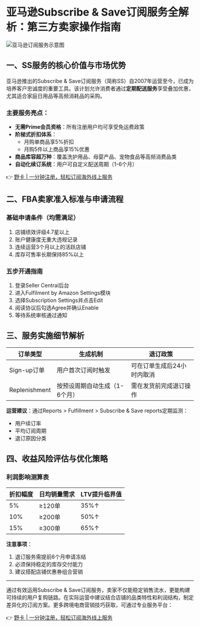 # 亚马逊Subscribe & Save订阅服务全解析：第三方卖家操作指南

![亚马逊订阅服务示意图](https://via.placeholder.com/800x400)

## 一、SS服务的核心价值与市场优势
亚马逊推出的Subscribe & Save订阅服务（简称SS）自2007年运营至今，已成为培养客户忠诚度的重要工具。该计划允许消费者通过**定期配送服务**享受叠加优惠，尤其适合家庭日用品等高频消耗品的采购。

### 主要服务亮点：
- **无需Prime会员资格**：所有注册用户均可享受免运费政策
- **阶梯式折扣体系**：
  - 月购单商品享5%折扣
  - 月购5件以上商品享15%优惠
- **商品库容超万种**：覆盖洗护用品、母婴产品、宠物食品等高频消费品类
- **自动化续订系统**：用户可自定义配送周期（1-6个月）

👉 [野卡 | 一分钟注册，轻松订阅海外线上服务](https://bbtdd.com/yeka)

## 二、FBA卖家准入标准与申请流程
### 基础申请条件（均需满足）
1. 店铺绩效评级4.7星以上
2. 账户健康度无重大违规记录
3. 连续运营3个月以上的活跃店铺
4. 库存可售率长期保持85%以上

### 五步开通指南
1. 登录Seller Central后台
2. 进入Fulfilment by Amazon Settings模块
3. 选择Subscription Settings并点击Edit
4. 阅读协议后勾选Agree并确认Enable
5. 等待系统审核通过通知

## 三、服务实施细节解析
| 订单类型        | 生成机制                     | 退订政策                  |
|---------------|--------------------------|-----------------------|
| Sign-up订单    | 用户首次订阅时触发            | 可在订单生成后24小时内取消    |
| Replenishment | 按预设周期自动生成（1-6个月）  | 需在发货前完成退订操作       |

**运营建议**：通过Reports > Fulfillment > Subscribe & Save reports定期监测：
- 用户续订率
- 平均订阅周期
- 退订原因分类

## 四、收益风险评估与优化策略
### 利润影响测算表
| 折扣幅度 | 日均销量需求 | LTV提升临界值 |
|---------|------------|-------------|
| 5%      | ≥120单     | 35%↑        |
| 10%     | ≥200单     | 50%↑        |
| 15%     | ≥300单     | 65%↑        |

**注意事项**：
1. 退订服务需提前6个月申请冻结
2. 必须保持稳定的库存交付能力
3. 建议搭配店铺优惠券组合营销

---

通过有效运用Subscribe & Save订阅服务，卖家不仅能稳定销售流水，更能构建可持续的用户复购链路。在实际运营中建议结合店铺的品类特性和利润结构，制定差异化的订阅方案。更多跨境电商营销技巧获取，可通过专业服务平台：

👉 [野卡 | 一分钟注册，轻松订阅海外线上服务](https://bbtdd.com/yeka)
